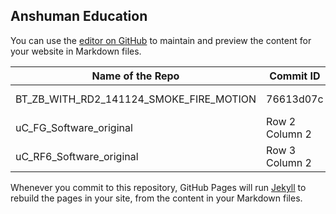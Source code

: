 ## Anshuman Education

You can use the [editor on GitHub](https://github.com/anshumaneducation/Releases/edit/gh-pages/index.md) to maintain and preview the content for your website in Markdown files.

| Name of the Repo | Commit ID      | Hex file       |
| --------------- | --------------- | --------------- |
| BT_ZB_WITH_RD2_141124_SMOKE_FIRE_MOTION |  76613d07c |  <a id="raw-url" href="https://raw.githubusercontent.com/anshumaneducation/Releases/gh-pages/files/JO101213-RD2_030614.hex">JO101213-RD2_030614.hex</a> |
| uC_FG_Software_original  | Row 2 Column 2 | <a id="raw-url" href="https://raw.githubusercontent.com/anshumaneducation/Releases/gh-pages/files/FUNCTION_GEN.hex">FUNCTION_GEN.hex</a> |
| uC_RF6_Software_original   | Row 3 Column 2 | Row 3 Column 3 |

Whenever you commit to this repository, GitHub Pages will run [Jekyll](https://jekyllrb.com/) to rebuild the pages in your site, from the content in your Markdown files.



